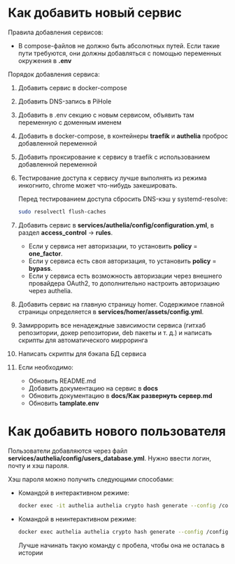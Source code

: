 # Как добавить новый сервис

Правила добавления сервисов:

- В compose-файлов не должно быть абсолютных путей. Если такие пути требуются, они должны
  добавляться с помощью переменных окружения в **.env**

Порядок добавления сервиса:

1. Добавить сервис в docker-compose
2. Добавить DNS-запись в PiHole
3. Добавить в .env секцию с новым сервисом, объявить там переменную с доменным именем
4. Добавить в docker-compose, в контейнеры **traefik** и **authelia** проброс добавленной
   переменной
5. Добавить проксирование к сервису в traefik с использованием добавленной переменной
6. Тестирование доступа к сервису лучше выполнять из режима инкогнито, chrome может что-нибудь
   закешировать.

   Перед тестированием доступа сбросить DNS-кэш у systemd-resolve:

   ```bash
   sudo resolvectl flush-caches
   ```

7. Добавить сервис в **services/authelia/config/configuration.yml**, в раздел
   **access_control** -> **rules**.

   - Если у сервиса нет авторизации, то установить **policy** = **one_factor**.
   - Если у сервиса есть своя авторизация, то установить **policy** = **bypass**.
   - Если у сервиса есть возможность авторизации через внешнего провайдера OAuth2, то
     дополнительно настроить авторизацию через authelia.

8. Добавить сервис на главную страницу homer. Содержимое главной страницы определяется в
   **services/homer/assets/config.yml**.

9. Замиррорить все ненадеждные зависимости сервиса (гитхаб репозитории, докер репозитории,
   deb пакеты и т. д.) и написать скрипты для автоматического мирроринга

10. Написать скрипты для бэкапа БД сервиса


111. Если необходимо:

     - Обновить README.md
     - Добавить документацию на сервис в **docs**
     - Обновить документацию в **docs/Как развернуть сервер.md**
     - Обновить **tamplate.env**

# Как добавить нового пользователя

Пользователи добавляются через файл **services/authelia/config/users_database.yml**.
Нужно ввести логин, почту и хэш пароля.

Хэш пароля можно получить следующими способами:

- Командой в интерактивном режиме:

  ```bash
  docker exec -it authelia authelia crypto hash generate --config /config/configuration.yaml
  ```

- Командой в неинтерактивном режиме:

  ```bash
  docker exec authelia authelia crypto hash generate --config /config/configuration.yaml --password "password"
  ```

  Лучше начинать такую команду с пробела, чтобы она не осталась в истории
